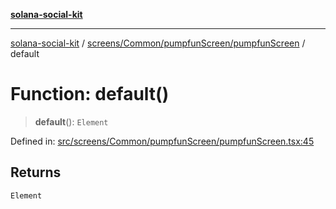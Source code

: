 [**solana-social-kit**](../../../../../README.md)

***

[solana-social-kit](../../../../../README.md) / [screens/Common/pumpfunScreen/pumpfunScreen](../README.md) / default

# Function: default()

> **default**(): `Element`

Defined in: [src/screens/Common/pumpfunScreen/pumpfunScreen.tsx:45](https://github.com/SendArcade/solana-social-starter/blob/03568260ca96ed63f77049843c721de1cb011893/src/screens/Common/pumpfunScreen/pumpfunScreen.tsx#L45)

## Returns

`Element`
